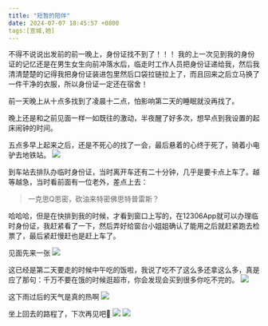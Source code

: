 ```yaml
---
title: "短暂的陪伴"
date: 2024-07-07 18:45:57 +0800
tags:[宣城,她]
---
```


不得不说说出发前的前一晚上，身份证找不到了！！！
我的上一次见到我的身份证的记忆还是在男生女生向前冲落水后，临走时工作人员把身份证递给我，然后我清清楚楚的记得我把身份证装进包里然后口袋拉链拉上了，而且回来之后立马换了一件干净的衣服，所以身份证一定还在宿舍！

前一天晚上从十点多找到了凌晨十二点，怕影响第二天的睡眠就没再找了。

晚上还是和之前见面一样一如既往的激动，半夜醒了好多次，想早点到我设置的起床闹钟的时间。

五点多早上起来之后，还是不死心的找了一会，最后悬着的心终于死了，骑着小电驴去地铁站。
![](https://masterke-picture.oss-cn-hangzhou.aliyuncs.com/2024/07/07/17203490949471.jpg)

到车站去排队办临时身份证，当时离开车还有二十分钟，几乎是要卡点上车了。越等越急，当时看前面有一位老外，差点上去：
> 一克思Q思密，砍油来特密佛思特普雷斯？

哈哈哈，但是在快排到我的时候，才看到窗口上写的，在12306App就可以办理临时身份证，我赶紧看了一下，然后弄好给窗台小姐姐确认了能用之后就赶紧跑去检票了，最后紧赶慢赶也是赶上车了。

见面先来一张
![](https://masterke-picture.oss-cn-hangzhou.aliyuncs.com/2024/07/07/17203490949822.jpg)

这已经是第二天要走的时候中午吃的饭啦，我说了吃不了这么多还拿这么多，真是应了那句：千万不要在饿的时候逛超市，你会发现会买到很多你吃不完的。
![](https://masterke-picture.oss-cn-hangzhou.aliyuncs.com/2024/07/07/17203490950188.jpg)

这下雨过后的天气是真的热啊
![](https://masterke-picture.oss-cn-hangzhou.aliyuncs.com/2024/07/07/17203490950540.jpg)

坐上回去的路程了，下次再见吧👋
![](https://masterke-picture.oss-cn-hangzhou.aliyuncs.com/2024/07/07/17203490950806.jpg)
![](https://masterke-picture.oss-cn-hangzhou.aliyuncs.com/2024/07/07/17203490951103.jpg)